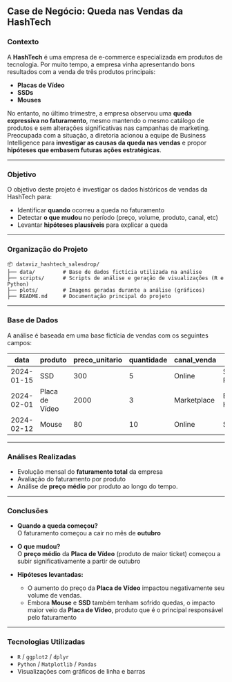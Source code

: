 ## Case de Negócio: Queda nas Vendas da HashTech

### Contexto

A **HashTech** é uma empresa de e-commerce especializada em produtos de tecnologia. Por muito tempo, a empresa vinha apresentando bons resultados com a venda de três produtos principais:

- **Placas de Vídeo**
- **SSDs**
- **Mouses**

No entanto, no último trimestre, a empresa observou uma **queda expressiva no faturamento**, mesmo mantendo o mesmo catálogo de produtos e sem alterações significativas nas campanhas de marketing. Preocupada com a situação, a diretoria acionou a equipe de Business Intelligence para **investigar as causas da queda nas vendas** e propor **hipóteses que embasem futuras ações estratégicas**.

---

### Objetivo

O objetivo deste projeto é investigar os dados históricos de vendas da HashTech para:

- Identificar **quando** ocorreu a queda no faturamento
- Detectar **o que mudou** no período (preço, volume, produto, canal, etc)
- Levantar **hipóteses plausíveis** para explicar a queda

---

### Organização do Projeto

```text
📦 dataviz_hashtech_salesdrop/
├── data/         # Base de dados fictícia utilizada na análise
├── scripts/      # Scripts de análise e geração de visualizações (R e Python)
├── plots/        # Imagens geradas durante a análise (gráficos)
├── README.md     # Documentação principal do projeto
```
---

### Base de Dados

A análise é baseada em uma base fictícia de vendas com os seguintes campos:

| data       | produto         | preco_unitario | quantidade | canal_venda | cidade         |
|------------|------------------|----------------|------------|-------------|----------------|
| 2024-01-15 | SSD              | 300            | 5          | Online      | São Paulo      |
| 2024-02-01 | Placa de Vídeo   | 2000           | 3          | Marketplace | Belo Horizonte |
| 2024-02-12 | Mouse            | 80             | 10         | Online      | Salvador       |

---

### Análises Realizadas

- Evolução mensal do **faturamento total** da empresa
- Avaliação do faturamento por produto
- Análise de **preço médio** por produto ao longo do tempo.

---

### Conclusões

- **Quando a queda começou?**  
  O faturamento começou a cair no mês de **outubro**

- **O que mudou?**  
  O **preço médio** da **Placa de Vídeo** (produto de maior ticket) começou a subir significativamente a partir de outubro

- **Hipóteses levantadas:**  
  - O aumento do preço da **Placa de Vídeo** impactou negativamente seu volume de vendas.  
  - Embora **Mouse** e **SSD** também tenham sofrido quedas, o impacto maior veio da **Placa de Vídeo**, produto que é o principal responsável pelo faturamento

---

### Tecnologias Utilizadas

- `R` / `ggplot2` / `dplyr`
- `Python` / `Matplotlib` / `Pandas`
- Visualizações com gráficos de linha e barras
